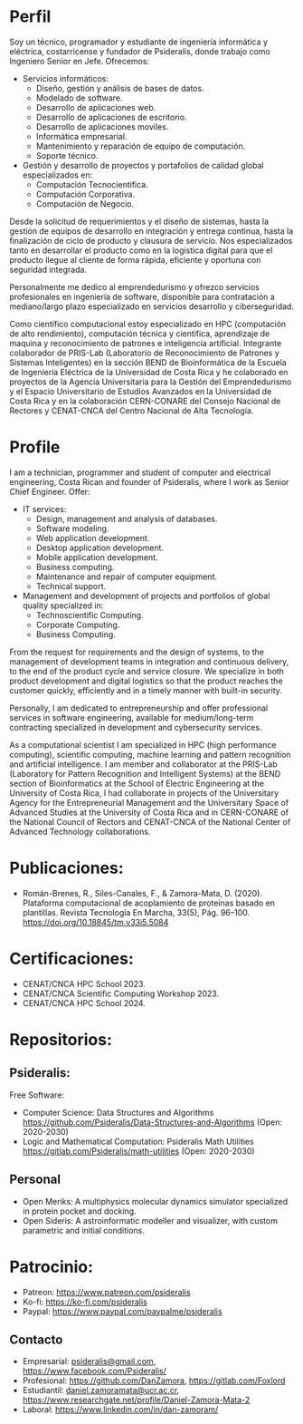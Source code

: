 # Perfil
Soy un técnico, programador y estudiante de ingeniería informática y eléctrica, costarricense y fundador de Psideralis, donde trabajo como Ingeniero Senior en Jefe. Ofrecemos:
- Servicios informáticos:
    - Diseño, gestión y análisis de bases de datos.
    - Modelado de software.
    - Desarrollo de aplicaciones web.
    - Desarrollo de aplicaciones de escritorio.
    - Desarrollo de aplicaciones moviles. 
    - Informática empresarial.
    - Mantenimiento y reparación de equipo de computación.
    - Soporte técnico.
- Gestión y desarrollo de proyectos y portafolios de calidad global especializados en:
    - Computación Tecnocientífica.
    - Computación Corporativa.
    - Computación de Negocio.

Desde la solicitud de requerimientos y el diseño de sistemas, hasta la gestión de equipos de desarrollo en integración y entrega continua, hasta la finalización de ciclo de producto y clausura de servicio. Nos especializados tanto en desarrollar el producto como en la logistica digital para que el producto llegue al cliente de forma rápida, eficiente y oportuna con seguridad integrada. 

Personalmente me dedico al emprendedurismo y ofrezco servicios profesionales en ingeniería de software, disponible para contratación a mediano/largo plazo especializado en servicios desarrollo y ciberseguridad.

Como científico computacional estoy especializado en HPC (computación de alto rendimiento), computación técnica y científica, aprendizaje de maquina y reconocimiento de patrones e inteligencia artificial. Integrante colaborador de PRIS-Lab (Laboratorio de Reconocimiento de Patrones y Sistemas Inteligentes) en la sección BEND de Bioinformática de la Escuela de Ingeniería Eléctrica de la Universidad de Costa Rica y he colaborado en proyectos de la Agencia Universitaria para la Gestión del Emprendedurismo y el Espacio Universitario de Estudios Avanzados en la Universidad de Costa Rica y en la colaboración CERN-CONARE del Consejo Nacional de Rectores y CENAT-CNCA del Centro Nacional de Alta Tecnología. 

# Profile 
I am a technician, programmer and student of computer and electrical engineering, Costa Rican and founder of Psideralis, where I work as Senior Chief Engineer. Offer: 
- IT services:
    - Design, management and analysis of databases.
    - Software modeling.
    - Web application development.
    - Desktop application development.
    - Mobile application development.
    - Business computing.
    - Maintenance and repair of computer equipment.
    - Technical support.
- Management and development of projects and portfolios of global quality specialized in:
    - Technoscientific Computing.
    - Corporate Computing.
    - Business Computing.

From the request for requirements and the design of systems, to the management of development teams in integration and continuous delivery, to the end of the product cycle and service closure. We specialize in both product development and digital logistics so that the product reaches the customer quickly, efficiently and in a timely manner with built-in security. 

Personally, I am dedicated to entrepreneurship and offer professional services in software engineering, available for medium/long-term contracting specialized in development and cybersecurity services.

As a computational scientist I am specialized in HPC (high performance computing), scientific computing, machine learning and pattern recognition and artificial intelligence. I am member and collaborator at the PRIS-Lab (Laboratory for Pattern Recognition and Intelligent Systems) at the BEND section of Bioinformatics at the School of Electric Engineering at the University of Costa Rica, I had collaborate in projects of the Universitary Agency for the Entrepreneurial Management and the Universitary Space of Advanced Studies at the University of Costa Rica and in CERN-CONARE of the National Council of Rectors and CENAT-CNCA of the National Center of Advanced Technology collaborations.

# Publicaciones:
- Román-Brenes, R., Siles-Canales, F., & Zamora-Mata, D. (2020). Plataforma computacional de acoplamiento de proteínas basado en plantillas. Revista Tecnología En Marcha, 33(5), Pág. 96–100. https://doi.org/10.18845/tm.v33i5.5084

# Certificaciones:
- CENAT/CNCA HPC School 2023.
- CENAT/CNCA Scientific Computing Workshop 2023.
- CENAT/CNCA HPC School 2024.

# Repositorios:
## Psideralis:

Free Software:
- Computer Science: Data Structures and Algorithms https://github.com/Psideralis/Data-Structures-and-Algorithms (Open: 2020-2030)
- Logic and Mathematical Computation: Psideralis Math Utilities https://gitlab.com/Psideralis/math-utilities (Open: 2020-2030)

## Personal
- Open Meriks: A multiphysics molecular dynamics simulator specialized in protein pocket and docking.
- Open Sideris: A astroinformatic modeller and visualizer, with custom parametric and initial conditions. 
 
# Patrocinio:
- Patreon: https://www.patreon.com/psideralis
- Ko-fi: https://ko-fi.com/psideralis
- Paypal: https://www.paypal.com/paypalme/psideralis

## Contacto
- Empresarial: psideralis@gmail.com, https://www.facebook.com/Psideralis/
- Profesional: https://github.com/DanZamora, https://gitlab.com/Foxlord
- Estudiantil: daniel.zamoramata@ucr.ac.cr, https://www.researchgate.net/profile/Daniel-Zamora-Mata-2
- Laboral: https://www.linkedin.com/in/dan-zamoram/
